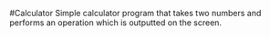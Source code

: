 #Calculator
Simple calculator program that takes two numbers and performs an operation which is outputted on the screen. 
